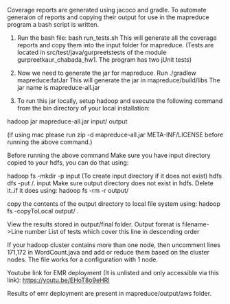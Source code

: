 Coverage reports are generated using jacoco and gradle. To automate generaion of reports and copying their output 
for use in the mapreduce program a bash script is written.

1. Run the bash file: bash run_tests.sh
This will generate all the coverage reports and copy them into the input folder for mapreduce.
(Tests are located in src/test/java/gurpreetstests of the module gurpreetkaur_chabada_hw1. The program has two jUnit tests)

2. Now we need to generate the jar for mapreduce.
Run ./gradlew mapreduce:fatJar
This will generate the jar in mapreduce/build/libs
The jar name is mapreduce-all.jar

3. To run this jar locally, setup hadoop and execute the following command from the bin directory of your local installation:

hadoop jar mapreduce-all.jar input/ output

(if using mac please run zip -d mapreduce-all.jar META-INF/LICENSE before running the above command.)

Before running the above command Make sure you have input directory copied to your hdfs, you can do that using:

hadoop fs -mkdir -p input (To create input directory if it does not exist)
hdfs dfs -put <insert path to mapreduce input directory here>/. input
Make sure output directory does not exist in hdfs. Delete it..if it does using:
hadoop fs -rm -r output/

copy the contents of the output directory to local file system using:
hadoop fs -copyToLocal output/ .

View the results stored in output/final folder.
Output format is filename->Line number <space> List of tests which cover this line in descending order

If your hadoop cluster contains more than one node, then uncomment lines 171,172 in WordCount.java and add or reduce them based on the 
cluster nodes. The file works for a configuration with 1 node.

Youtube link for EMR deployment (It is unlisted and only accessible via this link):
https://youtu.be/EHoT8o9eHRI

Results of emr deployment are present in mapreduce/output/aws folder.

